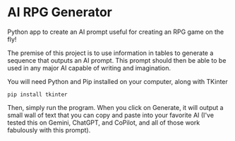 # AI RPG Generator
 Python app to create an AI prompt useful for creating an RPG game on the fly!

The premise of this project is to use information in tables to generate a sequence that outputs an AI prompt. This prompt should then be able to be used in any major AI capable of writing and imagination.

You will need Python and Pip installed on your computer, along with TKinter
```
pip install tkinter
```
Then, simply run the program. When you click on Generate, it will output a small wall of text that you can copy and paste into your favorite AI (I've tested this on Gemini, ChatGPT, and CoPilot, and all of those work fabulously with this prompt).
